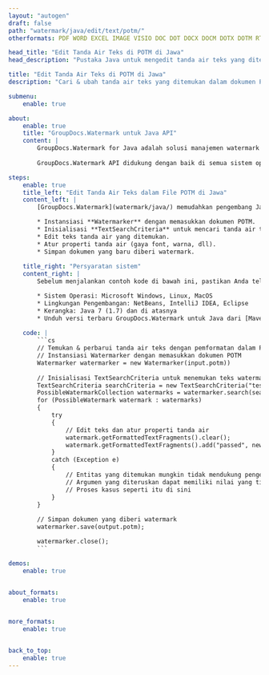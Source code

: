 ```yaml
---
layout: "autogen"
draft: false
path: "watermark/java/edit/text/potm/"
otherformats: PDF WORD EXCEL IMAGE VISIO DOC DOT DOCX DOCM DOTX DOTM RTF TXT XLSX XLSM XLTM XLT XLTX XLS XLSB XLAM SXC PPTX PPTM PPSX PPSM POT POTX PPT PPS ODT BMP GIF JPEG JP2 PNG TIFF WEBP VSD VDX VSDX VSTX VSX VSSX VSDM VSSM VSTM VTX VDW VSS VST

head_title: "Edit Tanda Air Teks di POTM di Jawa"
head_description: "Pustaka Java untuk mengedit tanda air teks yang ditemukan dalam file POTM di aplikasi Java menggunakan GroupDocs.Watermark API untuk Java."

title: "Edit Tanda Air Teks di POTM di Jawa"
description: "Cari & ubah tanda air teks yang ditemukan dalam dokumen POTM dengan pemformatan dalam aplikasi Java & J2SE. Kelola ukuran tanda air, jenis font, sudut rotasi, dan posisi tanda air pada halaman dokumen, sesuai kebutuhan Anda."

submenu:
    enable: true

about:
    enable: true
    title: "GroupDocs.Watermark untuk Java API"
    content: |
        GroupDocs.Watermark for Java adalah solusi manajemen watermark lengkap untuk aplikasi Java. Pengembang dapat dengan cepat melakukan operasi manipulasi tanda air seperti; tambahkan, edit, cari, dan hapus berbagai jenis tanda air dari dalam dokumen semua format file populer. Mendukung bekerja dengan teks dan tanda air gambar dalam berbagai dokumen termasuk PDF, Microsoft Word, Excel, PowerPoint, Visio, Email dan format gambar.
        
        GroupDocs.Watermark API didukung dengan baik di semua sistem operasi utama dan versi Java termasuk J2SE 7.0 (1.7), J2SE 8.0 (1.8) dan Java 10.

steps:
    enable: true
    title_left: "Edit Tanda Air Teks dalam File POTM di Jawa"
    content_left: |
        [GroupDocs.Watermark](watermark/java/) memudahkan pengembang Java untuk mengedit tanda air teks dalam aplikasi mereka dengan menerapkan beberapa langkah mudah.

        * Instansiasi **Watermarker** dengan memasukkan dokumen POTM.
        * Inisialisasi **TextSearchCriteria** untuk mencari tanda air teks.
        * Edit teks tanda air yang ditemukan.
        * Atur properti tanda air (gaya font, warna, dll).
        * Simpan dokumen yang baru diberi watermark.
        
    title_right: "Persyaratan sistem"
    content_right: |
        Sebelum menjalankan contoh kode di bawah ini, pastikan Anda telah menginstal prasyarat berikut di sistem Anda.

        * Sistem Operasi: Microsoft Windows, Linux, MacOS
        * Lingkungan Pengembangan: NetBeans, IntelliJ IDEA, Eclipse
        * Kerangka: Java 7 (1.7) dan di atasnya
        * Unduh versi terbaru GroupDocs.Watermark untuk Java dari [Maven](https://repository.groupdocs.com/webapp/#/artifacts/browse/tree/General/repo/com/groupdocs/groupdocs-watermark)
        
    code: |
        ```cs
        // Temukan & perbarui tanda air teks dengan pemformatan dalam POTM di aplikasi Java
        // Instansiasi Watermarker dengan memasukkan dokumen POTM
        Watermarker watermarker = new Watermarker(input.potm))
        
        // Inisialisasi TextSearchCriteria untuk menemukan teks watermark
        TextSearchCriteria searchCriteria = new TextSearchCriteria("test", false);
        PossibleWatermarkCollection watermarks = watermarker.search(searchCriteria);
        for (PossibleWatermark watermark : watermarks)
        {
            try
            {
                // Edit teks dan atur properti tanda air
                watermark.getFormattedTextFragments().clear();
                watermark.getFormattedTextFragments().add("passed", new Font("Calibri", 19, FontStyle.Bold), Color.getRed(), Color.getAqua());
            }
            catch (Exception e)
            {
                // Entitas yang ditemukan mungkin tidak mendukung pengeditan teks
                // Argumen yang diteruskan dapat memiliki nilai yang tidak sesuai
                // Proses kasus seperti itu di sini
            }
        }
            
        // Simpan dokumen yang diberi watermark
        watermarker.save(output.potm);

        watermarker.close();
        ```        

demos:
    enable: true
        

about_formats:
    enable: true


more_formats:
    enable: true


back_to_top:
    enable: true
---
```

